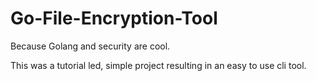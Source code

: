 # Go-File-Encryption-Tool

Because Golang and security are cool.

This was a tutorial led, simple project resulting in an easy to use cli tool.
